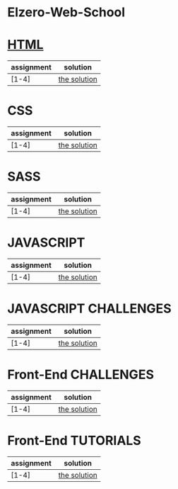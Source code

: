 # Elzero-Web-School

# [HTML](https://codepen.io/collection/MgWvNj?)
| assignment | solution |
| ---------- | -------- |
| \[1-4\]    | [the solution]() |

# CSS
| assignment | solution |
| ---------- | -------- |
| \[1-4\]    | [the solution]() |

# SASS
| assignment | solution |
| ---------- | -------- |
| \[1-4\]    | [the solution]() |

# JAVASCRIPT
| assignment | solution |
| ---------- | -------- |
| \[1-4\]    | [the solution]() |

# JAVASCRIPT CHALLENGES
| assignment | solution |
| ---------- | -------- |
| \[1-4\]    | [the solution]() |

# Front-End CHALLENGES
| assignment | solution |
| ---------- | -------- |
| \[1-4\]    | [the solution]() |

# Front-End TUTORIALS
| assignment | solution |
| ---------- | -------- |
| \[1-4\]    | [the solution]() |

